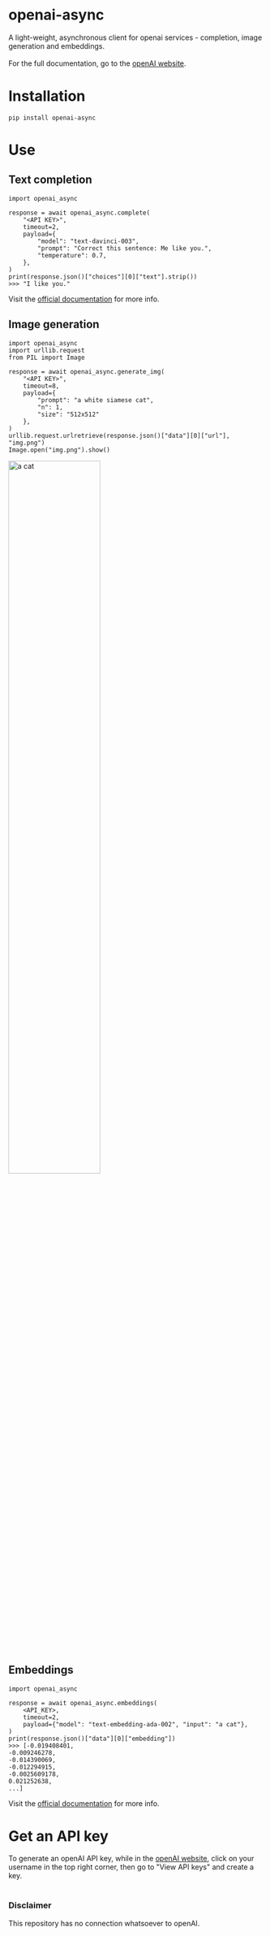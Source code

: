 # openai-async

A light-weight, asynchronous client for openai services - completion, image generation and embeddings.<br><br>
For the full documentation, go to the [openAI website](https://beta.openai.com/docs/api-reference).


# Installation

`pip install openai-async`

# Use

## Text completion
    import openai_async

    response = await openai_async.complete(
        "<API KEY>",
        timeout=2,
        payload={
            "model": "text-davinci-003",
            "prompt": "Correct this sentence: Me like you.",
            "temperature": 0.7,
        },
    )
    print(response.json()["choices"][0]["text"].strip())
    >>> "I like you."
Visit the [official documentation](https://beta.openai.com/docs/api-reference/completions) for more info.
## Image generation
    import openai_async
    import urllib.request
    from PIL import Image

    response = await openai_async.generate_img(
        "<API KEY>",
        timeout=8,
        payload={
            "prompt": "a white siamese cat",
            "n": 1,
            "size": "512x512"
        },
    )
    urllib.request.urlretrieve(response.json()["data"][0]["url"], "img.png")
    Image.open("img.png").show()

<img alt="a cat" src="https://oaidalleapiprodscus.blob.core.windows.net/private/org-1yFGEVR2Z2q0cjpxYXoEQ9mE/user-I8zlH1LhK7LToUCDLQObNQNk/img-ilgejxsjIvGiGMNqzLC9Nbxw.png?st=2022-12-17T18%3A58%3A14Z&se=2022-12-17T20%3A58%3A14Z&sp=r&sv=2021-08-06&sr=b&rscd=inline&rsct=image/png&skoid=6aaadede-4fb3-4698-a8f6-684d7786b067&sktid=a48cca56-e6da-484e-a814-9c849652bcb3&skt=2022-12-17T12%3A17%3A09Z&ske=2022-12-18T12%3A17%3A09Z&sks=b&skv=2021-08-06&sig=E0SqiNHnQuPunDUoOB%2BU/AoUxuNU0TEw6tPZTVcs2Ko%3D" width="60%">
<br>

## Embeddings
    import openai_async

    response = await openai_async.embeddings(
        <API_KEY>,
        timeout=2,
        payload={"model": "text-embedding-ada-002", "input": "a cat"},
    )
    print(response.json()["data"][0]["embedding"])
    >>> [-0.019408401,
    -0.009246278,
    -0.014390069,
    -0.012294915,
    -0.0025609178,
    0.021252638,
    ...]

Visit the [official documentation](https://beta.openai.com/docs/api-reference/embeddings) for more info.

# Get an API key
To generate an openAI API key, while in the [openAI website](https://beta.openai.com), click on your username in the top right corner, then go to "View API keys" and create a key.
<br><br>

### Disclaimer

This repository has no connection whatsoever to openAI.